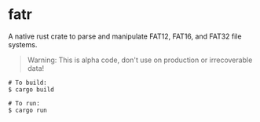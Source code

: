 # fatr
A native rust crate to parse and manipulate FAT12, FAT16, and FAT32 file systems.

> Warning: This is alpha code, don't use on production or irrecoverable data!

```shell
# To build:
$ cargo build

# To run:
$ cargo run
```
